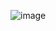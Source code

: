 ![image](https://github.com/ilrexho2011/Project-EULER-Possible-Solutions-Problems-101_to_200/assets/61479363/ab68b280-a8ee-4b1b-a4bc-3bfe89eaa9e6)

